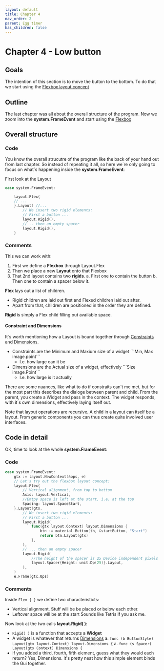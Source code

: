 ```yaml
---
layout: default
title: Chapter 4 
nav_order: 2
parent: Egg timer
has_children: false 
---
```


# Chapter 4 - Low button 

## Goals
The intention of this section is to move the button to the bottom. To do that we start using the [Flexbox layout concept]((https://developer.mozilla.org/en-US/docs/Web/CSS/CSS_Flexible_Box_Layout/Basic_Concepts_of_Flexbox))

## Outline
The last chapter was all about the overall structure of the program. Now we zoom into the **system.FrameEvent** and start using the [Flexbox](https://pkg.go.dev/gioui.org/layout#Flex) 

## Overall structure

### Code
You know the overall strucutre of the program like the back of your hand out from last chapter. So instead of repeating it all, so here we´re only going to focus on what´s happening inside the **system.FrameEvent**:

First look at the Layout

```go
case system.FrameEvent:

    layout.Flex{
    // ...
    }.Layout( //...
        // We insert two rigid elements:
        // First a button ...
        layout.Rigid(),
        // .. then an empty spacer
        layout.Rigid(),
    }
```

### Comments

This we can work with:
1. First we define a **Flexbox** through Layout.Flex
1. Then we place a new **Layout** onto that Flexbox
1. That 2nd layout contains two **rigids**. 
  a. First one to contain the button
  b. Then one to contain a spacer below it.

**Flex** lays out a list of children. 
- Rigid children are laid out first and Flexed children laid out after.
- Apart from that, children are positioned in the order they are defined.

**Rigid** is simply a Flex child filling out available space. 

#### Constraint and Dimensions
It´s worth mentioning how a Layout is bound together through [Constraints](https://pkg.go.dev/gioui.org/layout?utm_source=gopls#Constraints) and [Dimensions](https://pkg.go.dev/gioui.org/layout?utm_source=gopls#Dimensions). 
 - Constraints are the Minimum and Maxium size of a widget ´´´Min, Max image.point´´´
   - I.e. how large can it be
 - Dimensions are the Actual size of a widget, effectively ´´´Size image.Point´´´
   - I.e. how large is it actually

There are some nuances, like what to do if constraits can't me met, but for the most part this describes the dialoge between parent and child. From the parent, you create a Widget and pass in the context. The widget responds, with it´s own dimensions, effectively laying itself out. 

Note that layout operations are recursive. A child in a layout can itself be a layout. From generic components you can thus create quite involved user interfaces.

## Code in detail

OK, time to look at the whole **system.FrameEvent**:

### Code

```go
case system.FrameEvent:
    gtx := layout.NewContext(&ops, e)
    // Let's try out the flexbox layout concept:
    layout.Flex{
        // Vertical alignment, from top to bottom
        Axis: layout.Vertical,
        //Emtpy space is left at the start, i.e. at the top
        Spacing: layout.SpaceStart,
    }.Layout(gtx,
        // We insert two rigid elements:
        // First a button ...
        layout.Rigid(
            func(gtx layout.Context) layout.Dimensions {
                btn := material.Button(th, &startButton, "Start")
                return btn.Layout(gtx)
            },
        ),
        // ... then an empty spacer
        layout.Rigid(
            //The height of the spacer is 25 Device independent pixels
            layout.Spacer{Height: unit.Dp(25)}.Layout,
        ),
    )
    e.Frame(gtx.Ops)
```

### Comments

Inside ```Flex { }``` we define two characteristicts:
 - Vertical alignment. Stuff will be be placed or below each other.
 - Leftover space will be at the start
Sounds like Tetris if you ask me.

Now look at the two calls **layout.Rigid( )**:
 - ```Rigid( )``` is a function that accepts a **Widget**
 - A widget is whatever that returns [Dimensions](https://pkg.go.dev/gioui.org/layout?utm_source=gopls#Dimensions)
    a. ```func (b ButtonStyle) Layout(gtx layout.Context) layout.Dimensions {```
    a. ```func (s Spacer) Layout(gtx Context) Dimensions {```
 - If you added a third, fourth, fifth element, guess what they would each return? Yes, Dimensions. It's pretty neat how this simple element binds the Gui together.








